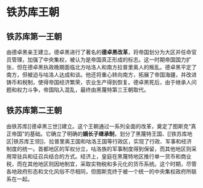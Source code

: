 # 铁苏库王朝

## 铁苏库第一王朝

由德卓黑亲王建立。德卓黑进行了著名的**德卓黑改革**，将帝国划分为大区并任命官员管理，加强了中央集权，被认为是帝国真正形成的标志。这一时期帝国国力扩张，但在德卓黑执政晚期面临北方咕洛人和南方拉普里奥人的叛乱。德卓黑平定了南方，但被迫与咕洛人达成和谈。他还将重心转向南方，拓展了帝国海疆，并改进铸币和税制，使得帝国经济繁荣，农业生产得到恢复。德卓黑死后，由于继承人问题和权力斗争，帝国陷入混乱，最终由黑蔑特第三王朝取代。

## 铁苏库第二王朝

由铁苏库[[德卓黑三世]]建立。这个王朝通过一系列全面的改革，奠定了图斯克“真正帝国”的基础。它确立了明确的**嫡长子继承制**，划分了黑蔑特王国、[[铁苏库地区|铁苏库王领]]、拉普里奥王国和咕洛王国等行政区，实现了行政、军事和经济制度的统一。首都地区的军权分立，咕洛族的军事制度得到保留，而其他地区则采用常驻兵和征召兵结合的方式。经济上，皇庭在黑蔑特地区推行单一货币和商业税，而在其他地区则因地制宜，采取实物税和多元化的货币系统。这个时期，尽管各地政府形态和文化风俗不尽相同，但图斯克终于被一个统一的中央集权政府所联系在一起。